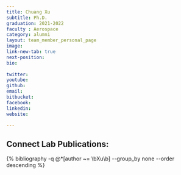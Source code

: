 ```yaml
---
title: Chuang Xu
subtitle: Ph.D.
graduation: 2021-2022
faculty : Aerospace
category: alumni
layout: team_member_personal_page
image: 
link-new-tab: true
next-position: 
bio:
    
twitter: 
youtube: 
github: 
email: 
bitbucket: 
facebook: 
linkedin: 
website: 

---
```


## Connect Lab Publications:

{% bibliography -q @*[author ~= \bXu\b] --group_by none --order descending %}


